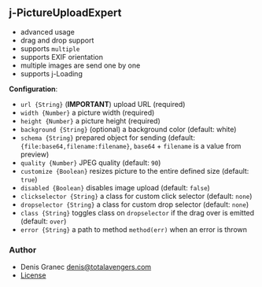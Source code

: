 ﻿## j-PictureUploadExpert

- advanced usage
- drag and drop support
- supports `multiple`
- supports EXIF orientation
- multiple images are send one by one
- supports j-Loading

__Configuration__:

- `url {String}` (__IMPORTANT__) upload URL (required)
- `width {Number}` a picture width (required)
- `height {Number}` a picture height (required)
- `background {String}` (optional) a background color (default: white)
- `schema {String}` prepared object for sending (default: `{file:base64,filename:filename}`, `base64` + `filename` is a value from preview)
- `quality {Number}` JPEG quality (default: `90`)
- `customize {Boolean}` resizes picture to the entire defined size (default: `true`)
- `disabled {Boolean}` disables image upload (default: `false`)
- `clickselector {String}` a class for custom click selector (default: `none`)
- `dropselector {String}` a class for custom drop selector (default: `none`)
- `class {String}` toggles class on `dropselector` if the drag over is emitted  (default: `over`)
- `error {String}` a path to method `method(err)` when an error is thrown

### Author

- Denis Granec <denis@totalavengers.com>
- [License](https://www.totaljs.com/license/)
